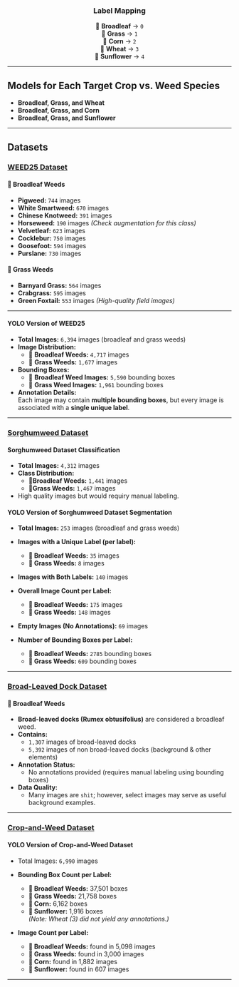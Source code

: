 <div align="center">
  
### Label Mapping

 🌿 **Broadleaf** → `0`  
 🌱 **Grass** → `1`  
 🌽 **Corn** → `2`  
 🌾 **Wheat** → `3`  
 🌻 **Sunflower** → `4`  

</div>

---

## Models for Each Target Crop vs. Weed Species

- **Broadleaf, Grass, and Wheat**  
- **Broadleaf, Grass, and Corn**  
- **Broadleaf, Grass, and Sunflower**

---

## Datasets

### [WEED25 Dataset](https://www.frontiersin.org/journals/plant-science/articles/10.3389/fpls.2022.1053329/full)

#### **🌿 Broadleaf Weeds**
- **Pigweed:** `744` images  
- **White Smartweed:** `670` images  
- **Chinese Knotweed:** `391` images  
- **Horseweed:** `190` images _(Check augmentation for this class)_  
- **Velvetleaf:** `623` images  
- **Cocklebur:** `750` images  
- **Goosefoot:** `594` images  
- **Purslane:** `730` images  

#### **🌱 Grass Weeds**
- **Barnyard Grass:** `564` images  
- **Crabgrass:** `595` images  
- **Green Foxtail:** `553` images _(High-quality field images)_

---

#### YOLO Version of WEED25
- **Total Images:** `6,394` images (broadleaf and grass weeds)  
- **Image Distribution:**
  - 🌿 **Broadleaf Weeds:** `4,717` images  
  - 🌱 **Grass Weeds:** `1,677` images  
- **Bounding Boxes:**
  - 🌿 **Broadleaf Weed Images:** `5,590` bounding boxes  
  - 🌱 **Grass Weed Images:** `1,961` bounding boxes  
- **Annotation Details:**  
  Each image may contain **multiple bounding boxes**, but every image is associated with a **single unique label**.

---

### [Sorghumweed Dataset](https://data.mendeley.com/datasets/y9bmtf4xmr/1)

#### Sorghumweed Dataset Classification
- **Total Images:** `4,312` images  
- **Class Distribution:**
  - **🌿Broadleaf Weeds:** `1,441` images
  - **🌱Grass Weeds:** `1,467` images
- High quality images but would requiry manual labeling.

#### YOLO Version of Sorghumweed Dataset Segmentation

- **Total Images:** `253` images (broadleaf and grass weeds)

- **Images with a Unique Label (per label):**
  - **🌿 Broadleaf Weeds:** `35` images  
  - **🌱 Grass Weeds:** `8` images  

- **Images with Both Labels:** `140` images

- **Overall Image Count per Label:**
  - **🌿 Broadleaf Weeds:** `175` images  
  - **🌱 Grass Weeds:** `148` images

- **Empty Images (No Annotations):** `69` images

- **Number of Bounding Boxes per Label:**
  - **🌿 Broadleaf Weeds:** `2785` bounding boxes  
  - **🌱 Grass Weeds:** `609` bounding boxes

---

### [Broad-Leaved Dock Dataset](https://www.kaggle.com/datasets/gavinarmstrong/open-sprayer-images/data)

#### **🌿 Broadleaf Weeds**
- **Broad-leaved docks (Rumex obtusifolius)** are considered a broadleaf weed.
- **Contains:**  
  - `1,307` images of broad-leaved docks  
  - `5,392` images of non broad-leaved docks (background & other elements)
- **Annotation Status:**
  - No annotations provided (requires manual labeling using bounding boxes)
- **Data Quality:**  
  - Many images are `shit`; however, select images may serve as useful background examples.

---

### [Crop-and-Weed Dataset](https://github.com/cropandweed/cropandweed-dataset)

#### YOLO Version of Crop-and-Weed Dataset

- Total Images: `6,990` images

- **Bounding Box Count per Label:**
  - **🌿 Broadleaf Weeds:** 37,501 boxes  
  - **🌱 Grass Weeds:** 21,758 boxes  
  - **🌽 Corn:** 6,162 boxes  
  - **🌻 Sunflower:** 1,916 boxes  
  *(Note: Wheat (3) did not yield any annotations.)*

- **Image Count per Label:**
  - **🌿 Broadleaf Weeds:** found in 5,098 images  
  - **🌱 Grass Weeds:** found in 3,000 images  
  - **🌽 Corn:** found in 1,882 images  
  - **🌻 Sunflower:** found in 607 images

---